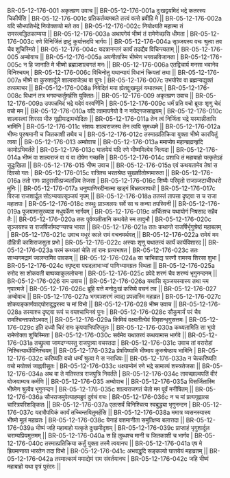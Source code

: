 BR-05-12-176-001  	अकृतव्रण उवाच ||
BR-05-12-176-001a	दुःखद्वयमिदं भद्रे कतरस्य चिकीर्षसि |
BR-05-12-176-001c	प्रतिकर्तव्यमबले तत्त्वं वत्से ब्रवीहि मे ||
BR-05-12-176-002a	यदि सौभपतिर्भद्रे नियोक्तव्यो मते तव |
BR-05-12-176-002c	नियोक्ष्यति महात्मा तं रामस्त्वद्धितकाम्यया ||
BR-05-12-176-003a	अथापगेयं भीष्मं तं रामेणेच्छसि धीमता |
BR-05-12-176-003c	रणे विनिर्जितं द्रष्टुं कुर्यात्तदपि भार्गवः ||
BR-05-12-176-004a	सृञ्जयस्य वचः श्रुत्वा तव चैव शुचिस्मिते |
BR-05-12-176-004c	यदत्रानन्तरं कार्यं तदद्यैव विचिन्त्यताम् ||
BR-05-12-176-005  	अम्बोवाच ||
BR-05-12-176-005a	अपनीतास्मि भीष्मेण भगवन्नविजानता |
BR-05-12-176-005c	न हि जानाति मे भीष्मो ब्रह्मञ्शाल्वगतं मनः ||
BR-05-12-176-006a	एतद्विचार्य मनसा भवानेव विनिश्चयम् |
BR-05-12-176-006c	विचिनोतु यथान्यायं विधानं क्रियतां तथा ||
BR-05-12-176-007a	भीष्मे वा कुरुशार्दूले शाल्वराजेऽथ वा पुनः |
BR-05-12-176-007c	उभयोरेव वा ब्रह्मन्यद्युक्तं तत्समाचर ||
BR-05-12-176-008a	निवेदितं मया ह्येतद्दुःखमूलं यथातथम् |
BR-05-12-176-008c	विधानं तत्र भगवन्कर्तुमर्हसि युक्तितः ||
BR-05-12-176-009  	अकृतव्रण उवाच ||
BR-05-12-176-009a	उपपन्नमिदं भद्रे यदेवं वरवर्णिनि |
BR-05-12-176-009c	धर्मं प्रति वचो ब्रूयाः शृणु चेदं वचो मम ||
BR-05-12-176-010a	यदि त्वामापगेयो वै न नयेद्गजसाह्वयम् |
BR-05-12-176-010c	शाल्वस्त्वां शिरसा भीरु गृह्णीयाद्रामचोदितः ||
BR-05-12-176-011a	तेन त्वं निर्जिता भद्रे यस्मान्नीतासि भामिनि |
BR-05-12-176-011c	संशयः शाल्वराजस्य तेन त्वयि सुमध्यमे ||
BR-05-12-176-012a	भीष्मः पुरुषमानी च जितकाशी तथैव च |
BR-05-12-176-012c	तस्मात्प्रतिक्रिया युक्ता भीष्मे कारयितुं त्वया ||
BR-05-12-176-013  	अम्बोवाच ||
BR-05-12-176-013a	ममाप्येष महान्ब्रह्मन्हृदि कामोऽभिवर्तते |
BR-05-12-176-013c	घातयेयं यदि रणे भीष्ममित्येव नित्यदा ||
BR-05-12-176-014a	भीष्मं वा शाल्वराजं वा यं वा दोषेण गच्छसि |
BR-05-12-176-014c	प्रशाधि तं महाबाहो यत्कृतेऽहं सुदुःखिता ||
BR-05-12-176-015  	भीष्म उवाच ||
BR-05-12-176-015a	एवं कथयतामेव तेषां स दिवसो गतः |
BR-05-12-176-015c	रात्रिश्च भरतश्रेष्ठ सुखशीतोष्णमारुता ||
BR-05-12-176-016a	ततो रामः प्रादुरासीत्प्रज्वलन्निव तेजसा |
BR-05-12-176-016c	शिष्यैः परिवृतो राजञ्जटाचीरधरो मुनिः ||
BR-05-12-176-017a	धनुष्पाणिरदीनात्मा खड्गं बिभ्रत्परश्वधी |
BR-05-12-176-017c	विरजा राजशार्दूल सोऽभ्ययात्सृञ्जयं नृपम् ||
BR-05-12-176-018a	ततस्तं तापसा दृष्ट्वा स च राजा महातपाः |
BR-05-12-176-018c	तस्थुः प्राञ्जलयः सर्वे सा च कन्या तपस्विनी ||
BR-05-12-176-019a	पूजयामासुरव्यग्रा मधुपर्केण भार्गवम् |
BR-05-12-176-019c	अर्चितश्च यथायोगं निषसाद सहैव तैः ||
BR-05-12-176-020a	ततः पूर्वव्यतीतानि कथयेते स्म तावुभौ |
BR-05-12-176-020c	सृञ्जयश्च स राजर्षिर्जामदग्न्यश्च भारत ||
BR-05-12-176-021a	ततः कथान्ते राजर्षिर्भृगुश्रेष्ठं महाबलम् |
BR-05-12-176-021c	उवाच मधुरं काले रामं वचनमर्थवत् ||
BR-05-12-176-022a	रामेयं मम दौहित्री काशिराजसुता प्रभो |
BR-05-12-176-022c	अस्याः शृणु यथातत्त्वं कार्यं कार्यविशारद ||
BR-05-12-176-023a	परमं कथ्यतां चेति तां रामः प्रत्यभाषत |
BR-05-12-176-023c	ततः साभ्यगमद्रामं ज्वलन्तमिव पावकम् ||
BR-05-12-176-024a	सा चाभिवाद्य चरणौ रामस्य शिरसा शुभा |
BR-05-12-176-024c	स्पृष्ट्वा पद्मदलाभाभ्यां पाणिभ्यामग्रतः स्थिता ||
BR-05-12-176-025a	रुरोद सा शोकवती बाष्पव्याकुललोचना |
BR-05-12-176-025c	प्रपेदे शरणं चैव शरण्यं भृगुनन्दनम् ||
BR-05-12-176-026 	राम उवाच ||
BR-05-12-176-026a	यथासि सृञ्जयस्यास्य तथा मम नृपात्मजे |
BR-05-12-176-026c	ब्रूहि यत्ते मनोदुःखं करिष्ये वचनं तव ||
BR-05-12-176-027  	अम्बोवाच ||
BR-05-12-176-027a	भगवञ्शरणं त्वाद्य प्रपन्नास्मि महाव्रत |
BR-05-12-176-027c	शोकपङ्कार्णवाद्घोरादुद्धरस्व च मां विभो ||
BR-05-12-176-028  	भीष्म उवाच ||
BR-05-12-176-028a	तस्याश्च दृष्ट्वा रूपं च वयश्चाभिनवं पुनः |
BR-05-12-176-028c	सौकुमार्यं परं चैव रामश्चिन्तापरोऽभवत् ||
BR-05-12-176-029a	किमियं वक्ष्यतीत्येवं विमृशन्भृगुसत्तमः |
BR-05-12-176-029c	इति दध्यौ चिरं रामः कृपयाभिपरिप्लुतः ||
BR-05-12-176-030a	कथ्यतामिति सा भूयो रामेणोक्ता शुचिस्मिता |
BR-05-12-176-030c	सर्वमेव यथातत्त्वं कथयामास भार्गवे ||
BR-05-12-176-031a	तच्छ्रुत्वा जामदग्न्यस्तु राजपुत्र्या वचस्तदा |
BR-05-12-176-031c	उवाच तां वरारोहां निश्चित्यार्थविनिश्चयम् ||
BR-05-12-176-032a	प्रेषयिष्यामि भीष्माय कुरुश्रेष्ठाय भामिनि |
BR-05-12-176-032c	करिष्यति वचो धर्म्यं श्रुत्वा मे स नराधिपः ||
BR-05-12-176-033a	न चेत्करिष्यति वचो मयोक्तं जाह्नवीसुतः |
BR-05-12-176-033c	धक्ष्याम्येनं रणे भद्रे सामात्यं शस्त्रतेजसा ||
BR-05-12-176-034a	अथ वा ते मतिस्तत्र राजपुत्रि निवर्तते |
BR-05-12-176-034c	तावच्छाल्वपतिं वीरं योजयाम्यत्र कर्मणि ||
BR-05-12-176-035  	अम्बोवाच ||
BR-05-12-176-035a	विसर्जितास्मि भीष्मेण श्रुत्वैव भृगुनन्दन |
BR-05-12-176-035c	शाल्वराजगतं चेतो मम पूर्वं मनीषितम् ||
BR-05-12-176-036a	सौभराजमुपेत्याहमब्रुवं दुर्वचं वचः |
BR-05-12-176-036c	न च मां प्रत्यगृह्णात्स चारित्रपरिशङ्कितः ||
BR-05-12-176-037a	एतत्सर्वं विनिश्चित्य स्वबुद्ध्या भृगुनन्दन |
BR-05-12-176-037c	यदत्रौपयिकं कार्यं तच्चिन्तयितुमर्हसि ||
BR-05-12-176-038a	ममात्र व्यसनस्यास्य भीष्मो मूलं महाव्रतः |
BR-05-12-176-038c	येनाहं वशमानीता समुत्क्षिप्य बलात्तदा ||
BR-05-12-176-039a	भीष्मं जहि महाबाहो यत्कृते दुःखमीदृशम् |
BR-05-12-176-039c	प्राप्ताहं भृगुशार्दूल चराम्यप्रियमुत्तमम् ||
BR-05-12-176-040a	स हि लुब्धश्च मानी च जितकाशी च भार्गव |
BR-05-12-176-040c	तस्मात्प्रतिक्रिया कर्तुं युक्ता तस्मै त्वयानघ ||
BR-05-12-176-041a	एष मे ह्रियमाणाया भारतेन तदा विभो |
BR-05-12-176-041c	अभवद्धृदि सङ्कल्पो घातयेयं महाव्रतम् ||
BR-05-12-176-042a	तस्मात्कामं ममाद्येमं राम संवर्तयानघ |
BR-05-12-176-042c	जहि भीष्मं महाबाहो यथा वृत्रं पुरंदरः ||
